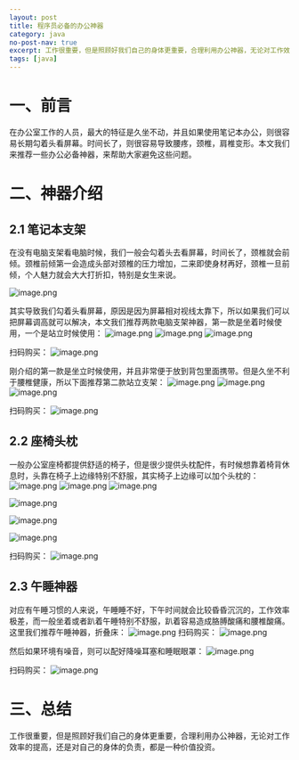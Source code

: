 ```yaml
---
layout: post
title: 程序员必备的办公神器
category: java
no-post-nav: true
excerpt: 工作很重要，但是照顾好我们自己的身体更重要，合理利用办公神器，无论对工作效率的提高，还是对自己的身体的负责，都是一种价值投资。
tags: [java]
---
```


# 一、前言
在办公室工作的人员，最大的特征是久坐不动，并且如果使用笔记本办公，则很容易长期勾着头看屏幕。时间长了，则很容易导致腰疼，颈椎，肩椎变形。本文我们来推荐一些办公必备神器，来帮助大家避免这些问题。
# 二、神器介绍
## 2.1 笔记本支架
在没有电脑支架看电脑时候，我们一般会勾着头去看屏幕，时间长了，颈椎就会前倾。颈椎前倾第一会造成头部对颈椎的压力增加，二来即使身材再好，颈椎一旦前倾，个人魅力就会大大打折扣，特别是女生来说。

![image.png](/assets/images/2020/worktool/1.png)


其实导致我们勾着头看屏幕，原因是因为屏幕相对视线太靠下，所以如果我们可以把屏幕调高就可以解决，本文我们推荐两款电脑支架神器，第一款是坐着时候使用，一个是站立时候使用：
![image.png](/assets/images/2020/worktool/2.png)
![image.png](/assets/images/2020/worktool/3.png)
![image.png](/assets/images/2020/worktool/4.png)

扫码购买：
![image.png](/assets/images/2020/worktool/5.png)


刚介绍的第一款是坐立时候使用，并且非常便于放到背包里面携带。但是久坐不利于腰椎健康，所以下面推荐第二款站立支架：
![image.png](/assets/images/2020/worktool/6.png)
![image.png](/assets/images/2020/worktool/7.png)
![image.png](/assets/images/2020/worktool/8.png)


扫码购买：
![image.png](/assets/images/2020/worktool/9.png)

## 2.2 座椅头枕
一般办公室座椅都提供舒适的椅子，但是很少提供头枕配件，有时候想靠着椅背休息时，头靠在椅子上边缘特别不舒服，其实椅子上边缘可以加个头枕的：
![image.png](/assets/images/2020/worktool/10.png)
![image.png](/assets/images/2020/worktool/11.png)
![image.png](/assets/images/2020/worktool/12.png)

![image.png](https://upload-images.jianshu.io/upload_images/5879294-f9f095b309553df8.png?imageMogr2/auto-orient/strip%7CimageView2/2/w/1240)

![image.png](https://upload-images.jianshu.io/upload_images/5879294-6413320a4818eda5.png?imageMogr2/auto-orient/strip%7CimageView2/2/w/1240)

![image.png](https://upload-images.jianshu.io/upload_images/5879294-f4d8f006bc624a15.png?imageMogr2/auto-orient/strip%7CimageView2/2/w/1240)

扫码购买：
![image.png](/assets/images/2020/worktool/13.png)
## 2.3 午睡神器
对应有午睡习惯的人来说，午睡睡不好，下午时间就会比较昏昏沉沉的，工作效率极差，而一般坐着或者趴着午睡特别不舒服，趴着容易造成胳膊酸痛和腰椎酸痛。这里我们推荐午睡神器，折叠床：
![image.png](/assets/images/2020/worktool/14.png)
扫码购买：
![image.png](/assets/images/2020/worktool/15.png)

然后如果环境有噪音，则可以配好降噪耳塞和睡眠眼罩：
![image.png](/assets/images/2020/worktool/16.png)

扫码购买：
![image.png](/assets/images/2020/worktool/17.png)
# 三、总结
工作很重要，但是照顾好我们自己的身体更重要，合理利用办公神器，无论对工作效率的提高，还是对自己的身体的负责，都是一种价值投资。
